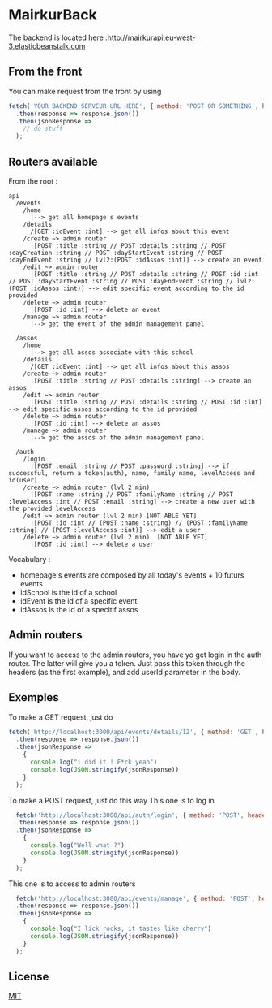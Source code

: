 # MairkurBack

The backend is located here :http://mairkurapi.eu-west-3.elasticbeanstalk.com

## From the front
You can make request from the front by using

``` js
fetch('YOUR BACKEND SERVEUR URL HERE', { method: 'POST OR SOMETHING', headers: {'Content-Type': 'application/json', 'Accept': 'application/json', 'Authorization' :'Bearer current_token'}, body: JSON.stringify({ email: "johncena@gmail.com", password: "i love Chuck Noris" }) })
  .then(response => response.json())
  .then(jsonResponse =>
    // do stuff
  );
```

## Routers available

From the root :
```
api
  /events
    /home
      |--> get all homepage's events
    /details
      /[GET :idEvent :int] --> get all infos about this event
    /create ~> admin router
      |[POST :title :string // POST :details :string // POST :dayCreation :string // POST :dayStartEvent :string // POST :dayEndEvent :string // lvl2:(POST :idAssos :int)] --> create an event
    /edit ~> admin router
      |[POST :title :string // POST :details :string // POST :id :int // POST :dayStartEvent :string // POST :dayEndEvent :string // lvl2:(POST :idAssos :int)] --> edit specific event according to the id provided
    /delete ~> admin router
      |[POST :id :int] --> delete an event
    /manage ~> admin router
      |--> get the event of the admin management panel

  /assos
    /home
      |--> get all assos associate with this school
    /details
      /[GET :idEvent :int] --> get all infos about this assos
    /create ~> admin router
      |[POST :title :string // POST :details :string] --> create an assos
    /edit ~> admin router
      |[POST :title :string // POST :details :string // POST :id :int] --> edit specific assos according to the id provided
    /delete ~> admin router
      |[POST :id :int] --> delete an assos
    /manage ~> admin router
      |--> get the assos of the admin management panel
      
  /auth
    /login 
      |[POST :email :string // POST :password :string] --> if successful, return a token(auth), name, family name, levelAccess and id(user)
    /create ~> admin router (lvl 2 min)
      |[POST :name :string // POST :familyName :string // POST :levelAccess :int // POST :email :string] --> create a new user with the provided levelAccess
    /edit ~> admin router (lvl 2 min) [NOT ABLE YET]
      |[POST :id :int // (POST :name :string) // (POST :familyName :string) // (POST :levelAccess :int)] --> edit a user
    /delete ~> admin router (lvl 2 min)  [NOT ABLE YET]
      |[POST :id :int] --> delete a user

```

Vocabulary :
- homepage's events are composed by all today's events + 10 futurs events
- idSchool is the id of a school
- idEvent is the id of a specific event
- idAssos is the id of a specitif assos

## Admin routers
If you want to access to the admin routers, you have yo get login in the auth router.
The latter will give you a token. Just pass this token through the headers (as the first example), and add userId parameter in the body.


## Exemples
To make a GET request, just do
``` js
fetch('http://localhost:3000/api/events/details/12', { method: 'GET', headers: {'Content-Type': 'application/json', 'Accept': 'application/json'} })
  .then(response => response.json())
  .then(jsonResponse =>
    {
      console.log("i did it ! F*ck yeah")
      console.log(JSON.stringify(jsonResponse))
    }
  );
```

To make a POST request, just do this way
This one is to log in
``` js
  fetch('http://localhost:3000/api/auth/login', { method: 'POST', headers: {'Content-Type': 'application/json', 'Accept': 'application/json', 'Authorization': 'Bearer the_token'}, body: JSON.stringify({ email: "michael.bay65@yahoo.com", password: "iSecrEtly_l@v€KuBrick.<3" }) })
  .then(response => response.json())
  .then(jsonResponse =>
    {
      console.log("Well what ?")
      console.log(JSON.stringify(jsonResponse))
    }
  );
```

This one is to access to admin routers
``` js
  fetch('http://localhost:3000/api/events/manage', { method: 'POST', headers: {'Content-Type': 'application/json', 'Accept': 'application/json', 'Authorization': 'Bearer the_token', 'variable' :"Kubrick wasn't that good"}, body: JSON.stringify({ stuff: "thanks", train: "Thomas" }) })
  .then(response => response.json())
  .then(jsonResponse =>
    {
      console.log("I lick rocks, it tastes like cherry")
      console.log(JSON.stringify(jsonResponse))
    }
  );
```

## License
[MIT](https://www.google.com/search?client=firefox-b-d&q=there+is+no+license)
